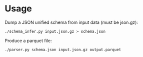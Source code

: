 
# Usage

Dump a JSON unified schema from input data (must be json.gz):

    ./schema_infer.py input.json.gz > schema.json

Produce a parquet file:

    ./parser.py schema.json input.json.gz output.parquet

